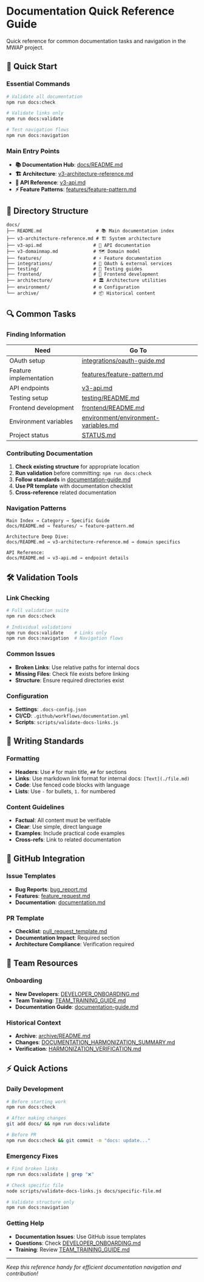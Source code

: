 # Documentation Quick Reference Guide

Quick reference for common documentation tasks and navigation in the MWAP project.

## 🚀 Quick Start

### Essential Commands
```bash
# Validate all documentation
npm run docs:check

# Validate links only
npm run docs:validate

# Test navigation flows
npm run docs:navigation
```

### Main Entry Points
- **📚 Documentation Hub**: [docs/README.md](./README.md)
- **🏗️ Architecture**: [v3-architecture-reference.md](./v3-architecture-reference.md)
- **🔌 API Reference**: [v3-api.md](./v3-api.md)
- **⚡ Feature Patterns**: [features/feature-pattern.md](./features/feature-pattern.md)

## 📁 Directory Structure

```
docs/
├── README.md                    # 📚 Main documentation index
├── v3-architecture-reference.md # 🏗️ System architecture
├── v3-api.md                   # 🔌 API documentation
├── v3-domainmap.md             # 🗺️ Domain model
├── features/                   # ⚡ Feature documentation
├── integrations/               # 🔗 OAuth & external services
├── testing/                    # 🧪 Testing guides
├── frontend/                   # 🎨 Frontend development
├── architecture/               # 🏛️ Architecture utilities
├── environment/                # ⚙️ Configuration
└── archive/                    # 📦 Historical content
```

## 🔍 Common Tasks

### Finding Information
| Need | Go To |
|------|-------|
| OAuth setup | [integrations/oauth-guide.md](./integrations/oauth-guide.md) |
| Feature implementation | [features/feature-pattern.md](./features/feature-pattern.md) |
| API endpoints | [v3-api.md](./v3-api.md) |
| Testing setup | [testing/README.md](./testing/README.md) |
| Frontend development | [frontend/README.md](./frontend/README.md) |
| Environment variables | [environment/environment-variables.md](./environment/environment-variables.md) |
| Project status | [STATUS.md](./STATUS.md) |

### Contributing Documentation
1. **Check existing structure** for appropriate location
2. **Run validation** before committing: `npm run docs:check`
3. **Follow standards** in [documentation-guide.md](./documentation-guide.md)
4. **Use PR template** with documentation checklist
5. **Cross-reference** related documentation

### Navigation Patterns
```
Main Index → Category → Specific Guide
docs/README.md → features/ → feature-pattern.md

Architecture Deep Dive:
docs/README.md → v3-architecture-reference.md → domain specifics

API Reference:
docs/README.md → v3-api.md → endpoint details
```

## 🛠️ Validation Tools

### Link Checking
```bash
# Full validation suite
npm run docs:check

# Individual validations
npm run docs:validate    # Links only
npm run docs:navigation  # Navigation flows
```

### Common Issues
- **Broken Links**: Use relative paths for internal docs
- **Missing Files**: Check file exists before linking
- **Structure**: Ensure required directories exist

### Configuration
- **Settings**: `.docs-config.json`
- **CI/CD**: `.github/workflows/documentation.yml`
- **Scripts**: `scripts/validate-docs-links.js`

## 📝 Writing Standards

### Formatting
- **Headers**: Use `#` for main title, `##` for sections
- **Links**: Use markdown link format for internal docs: `[Text](./file.md)`
- **Code**: Use fenced code blocks with language
- **Lists**: Use `-` for bullets, `1.` for numbered

### Content Guidelines
- **Factual**: All content must be verifiable
- **Clear**: Use simple, direct language
- **Examples**: Include practical code examples
- **Cross-refs**: Link to related documentation

## 🔗 GitHub Integration

### Issue Templates
- **Bug Reports**: [bug_report.md](../.github/ISSUE_TEMPLATE/bug_report.md)
- **Features**: [feature_request.md](../.github/ISSUE_TEMPLATE/feature_request.md)
- **Documentation**: [documentation.md](../.github/ISSUE_TEMPLATE/documentation.md)

### PR Template
- **Checklist**: [pull_request_template.md](../.github/pull_request_template.md)
- **Documentation Impact**: Required section
- **Architecture Compliance**: Verification required

## 🎯 Team Resources

### Onboarding
- **New Developers**: [DEVELOPER_ONBOARDING.md](./DEVELOPER_ONBOARDING.md)
- **Team Training**: [TEAM_TRAINING_GUIDE.md](./TEAM_TRAINING_GUIDE.md)
- **Documentation Guide**: [documentation-guide.md](./documentation-guide.md)

### Historical Context
- **Archive**: [archive/README.md](./archive/README.md)
- **Changes**: [DOCUMENTATION_HARMONIZATION_SUMMARY.md](./DOCUMENTATION_HARMONIZATION_SUMMARY.md)
- **Verification**: [HARMONIZATION_VERIFICATION.md](./HARMONIZATION_VERIFICATION.md)

## ⚡ Quick Actions

### Daily Development
```bash
# Before starting work
npm run docs:check

# After making changes
git add docs/ && npm run docs:validate

# Before PR
npm run docs:check && git commit -m "docs: update..."
```

### Emergency Fixes
```bash
# Find broken links
npm run docs:validate | grep "❌"

# Check specific file
node scripts/validate-docs-links.js docs/specific-file.md

# Validate structure only
npm run docs:navigation
```

### Getting Help
- **Documentation Issues**: Use GitHub issue templates
- **Questions**: Check [DEVELOPER_ONBOARDING.md](./DEVELOPER_ONBOARDING.md)
- **Training**: Review [TEAM_TRAINING_GUIDE.md](./TEAM_TRAINING_GUIDE.md)

---

*Keep this reference handy for efficient documentation navigation and contribution!*